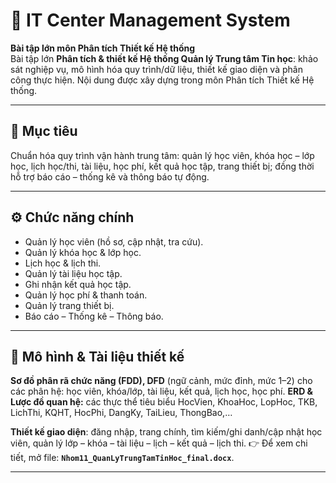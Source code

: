 # 🏫 IT Center Management System

**Bài tập lớn môn Phân tích Thiết kế Hệ thống**  
Bài tập lớn **Phân tích & thiết kế Hệ thống Quản lý Trung tâm Tin học**: khảo sát nghiệp vụ, mô hình hóa quy trình/dữ liệu, thiết kế giao diện và phân công thực hiện. Nội dung được xây dựng trong môn Phân tích Thiết kế Hệ thống.  

---

## 🎯 Mục tiêu
Chuẩn hóa quy trình vận hành trung tâm: quản lý học viên, khóa học – lớp học, lịch học/thi, tài liệu, học phí, kết quả học tập, trang thiết bị; đồng thời hỗ trợ báo cáo – thống kê và thông báo tự động.  

---

## ⚙️ Chức năng chính
- Quản lý học viên (hồ sơ, cập nhật, tra cứu).  
- Quản lý khóa học & lớp học.  
- Lịch học & lịch thi.  
- Quản lý tài liệu học tập.  
- Ghi nhận kết quả học tập.  
- Quản lý học phí & thanh toán.  
- Quản lý trang thiết bị.  
- Báo cáo – Thống kê – Thông báo.  

---

## 📑 Mô hình & Tài liệu thiết kế
**Sơ đồ phân rã chức năng (FDD), DFD** (ngữ cảnh, mức đỉnh, mức 1–2) cho các phân hệ: học viên, khóa/lớp, tài liệu, kết quả, lịch học, học phí.
**ERD & Lược đồ quan hệ:** các thực thể tiêu biểu HocVien, KhoaHoc, LopHoc, TKB, LichThi, KQHT, HocPhi, DangKy, TaiLieu, ThongBao,…

**Thiết kế giao diện**: đăng nhập, trang chính, tìm kiếm/ghi danh/cập nhật học viên, quản lý lớp – khóa – tài liệu – lịch – kết quả – lịch thi. 
👉 Để xem chi tiết, mở file: **`Nhom11_QuanLyTrungTamTinHoc_final.docx`**.  

---
